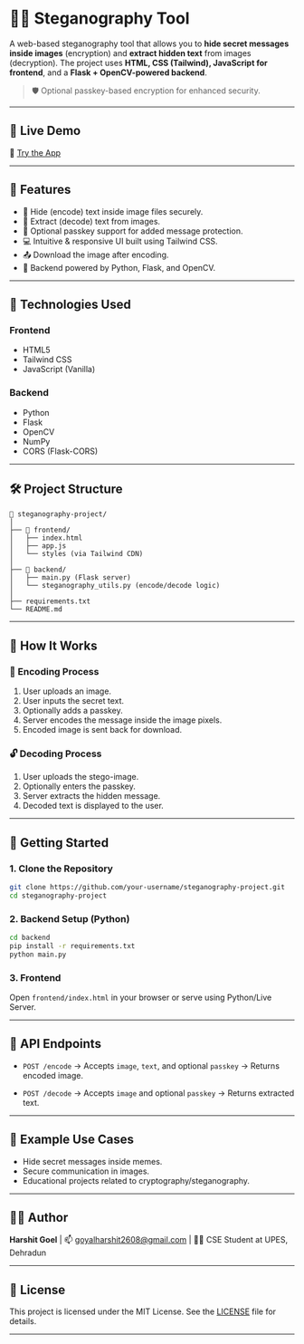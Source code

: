 # 🕵️‍♂️ Steganography Tool

A web-based steganography tool that allows you to **hide secret messages inside images** (encryption) and **extract hidden text** from images (decryption). The project uses **HTML, CSS (Tailwind), JavaScript for frontend**, and a **Flask + OpenCV-powered backend**.

> 🛡️ Optional passkey-based encryption for enhanced security.

---

## 🔗 Live Demo

🚀 [Try the App](https://steganography-8mfr.onrender.com)

---

## 📸 Features

* 🔐 Hide (encode) text inside image files securely.
* 🧾 Extract (decode) text from images.
* 🔑 Optional passkey support for added message protection.
* 💻 Intuitive & responsive UI built using Tailwind CSS.
* 📤 Download the image after encoding.
* 🧠 Backend powered by Python, Flask, and OpenCV.

---

## 🧪 Technologies Used

### Frontend

* HTML5
* Tailwind CSS
* JavaScript (Vanilla)

### Backend

* Python
* Flask
* OpenCV
* NumPy
* CORS (Flask-CORS)

---

## 🛠️ Project Structure

```
📁 steganography-project/
│
├── 📁 frontend/
│   ├── index.html
│   ├── app.js
│   └── styles (via Tailwind CDN)
│
├── 📁 backend/
│   ├── main.py (Flask server)
│   └── steganography_utils.py (encode/decode logic)
│
├── requirements.txt
└── README.md
```

---

## 🧪 How It Works

### 🔐 Encoding Process

1. User uploads an image.
2. User inputs the secret text.
3. Optionally adds a passkey.
4. Server encodes the message inside the image pixels.
5. Encoded image is sent back for download.

### 🔓 Decoding Process

1. User uploads the stego-image.
2. Optionally enters the passkey.
3. Server extracts the hidden message.
4. Decoded text is displayed to the user.

---

## 🚀 Getting Started

### 1. Clone the Repository

```bash
git clone https://github.com/your-username/steganography-project.git
cd steganography-project
```

### 2. Backend Setup (Python)

```bash
cd backend
pip install -r requirements.txt
python main.py
```

### 3. Frontend

Open `frontend/index.html` in your browser or serve using Python/Live Server.

---

## 📝 API Endpoints

* `POST /encode`
  → Accepts `image`, `text`, and optional `passkey` → Returns encoded image.

* `POST /decode`
  → Accepts `image` and optional `passkey` → Returns extracted text.

---

## 🧪 Example Use Cases

* Hide secret messages inside memes.
* Secure communication in images.
* Educational projects related to cryptography/steganography.

---

## 🧑‍💻 Author

**Harshit Goel**
| 📫 [goyalharshit2608@gmail.com](mailto:goyalharshit2608@gmail.com) | 🧑‍🎓 CSE Student at UPES, Dehradun

---

## 📄 License

This project is licensed under the MIT License. See the [LICENSE](LICENSE) file for details.

---
